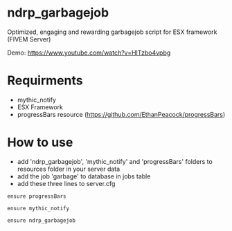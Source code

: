 # ndrp_garbagejob
Optimized, engaging and rewarding garbagejob script for ESX framework (FIVEM Server)

Demo: https://www.youtube.com/watch?v=HITzbo4vpbg

# Requirments

- mythic_notify
- ESX Framework
- progressBars resource (https://github.com/EthanPeacock/progressBars)

# How to use

- add 'ndrp_garbagejob', 'mythic_notify' and 'progressBars' folders to resources folder in your server data
- add the job 'garbage' to database in jobs table
- add these three lines to server.cfg

``ensure progressBars``

``ensure mythic_notify``

``ensure ndrp_garbagejob``
